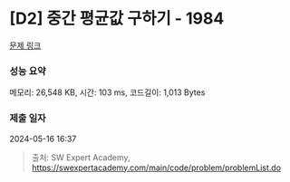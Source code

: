# [D2] 중간 평균값 구하기 - 1984 

[문제 링크](https://swexpertacademy.com/main/code/problem/problemDetail.do?contestProbId=AV5Pw_-KAdcDFAUq) 

### 성능 요약

메모리: 26,548 KB, 시간: 103 ms, 코드길이: 1,013 Bytes

### 제출 일자

2024-05-16 16:37



> 출처: SW Expert Academy, https://swexpertacademy.com/main/code/problem/problemList.do